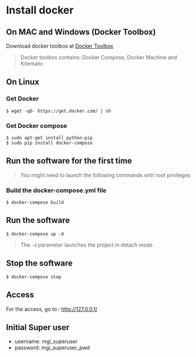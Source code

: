 # Install docker

## On MAC and Windows (Docker Toolbox)
Download docker toolbox at [Docker Toolbox](https://www.docker.com/products/docker-toolbox)
> Docker toolbox contains:
>  Docker Compose,
>  Docker Machine
>  and Kitematic

## On Linux

### Get Docker
```
$ wget -qO- https://get.docker.com/ | sh
```
### Get Docker compose
```
$ sudo apt-get install python-pip
$ sudo pip install docker-compose
```

## Run the software for the first time
> You might need to launch the following commands with root privileges

### Build the docker-compose.yml file
```
$ docker-compose build
```
## Run the software
```
$ docker-compose up -d
```
> The `-d` parameter launches the project in detach mode

## Stop the software
```
$ docker-compose stop
```

## Access
For the access, go to : http://127.0.0.1/

## Initial Super user

* username: mgi_superuser
* password: mgi_superuser_pwd

